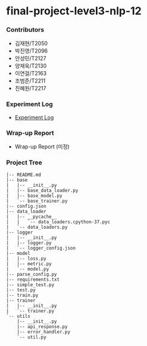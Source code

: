 # final-project-level3-nlp-12

### Contributors

- 김재현/T2050
- 박진영/T2096
- 안성민/T2127
- 양재욱/T2130
- 이연걸/T2163
- 조범준/T2211
- 진혜원/T2217

### Experiment Log

- [Experiment Log](https://jet-rook-fae.notion.site/35b7edef4a3c4c9780f8e8e27bbc1bb8)

### Wrap-up Report

- Wrap-up Report (미정)

### Project Tree

```
|-- README.md
|-- base
|   |-- __init__.py
|   |-- base_data_loader.py
|   |-- base_model.py
|   `-- base_trainer.py
|-- config.json
|-- data_loader
|   |-- __pycache__
|   |   `-- data_loaders.cpython-37.pyc
|   `-- data_loaders.py
|-- logger
|   |-- __init__.py
|   |-- logger.py
|   `-- logger_config.json
|-- model
|   |-- loss.py
|   |-- metric.py
|   `-- model.py
|-- parse_config.py
|-- requirements.txt
|-- simple_test.py
|-- test.py
|-- train.py
|-- trainer
|   |-- __init__.py
|   `-- trainer.py
`-- utils
    |-- __init__.py
    |-- api_response.py
    |-- error_handler.py
    `-- util.py
```

